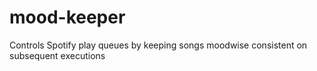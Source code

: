 # mood-keeper
Controls Spotify play queues by keeping songs moodwise consistent on subsequent executions
